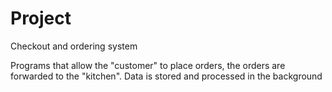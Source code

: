 # Project
Checkout and ordering system

Programs that allow the "customer" to place orders, the orders are forwarded to the "kitchen". Data is stored and processed in the background
